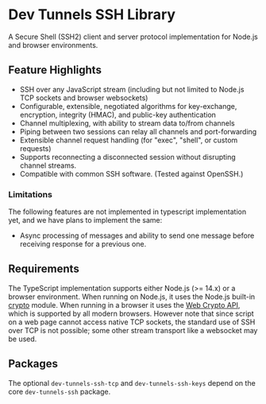 # Dev Tunnels SSH Library
A Secure Shell (SSH2) client and server protocol implementation for Node.js
and browser environments.

## Feature Highlights
 - SSH over any JavaScript stream (including but not limited to Node.js
 TCP sockets and browser websockets)
 - Configurable, extensible, negotiated algorithms for key-exchange, encryption,
   integrity (HMAC), and public-key authentication
 - Channel multiplexing, with ability to stream data to/from channels
 - Piping between two sessions can relay all channels and port-forwarding
 - Extensible channel request handling (for "exec", "shell", or custom requests)
 - Supports reconnecting a disconnected session without disrupting channel streams.
 - Compatible with common SSH software. (Tested against OpenSSH.)

### Limitations
The following features are not implemented in typescript implementation yet, and we have
plans to implement the same:
- Async processing of messages and ability to send one message before receiving response
  for a previous one.

## Requirements
The TypeScript implementation supports either Node.js (>= 14.x) or a
browser environment. When running on Node.js, it uses the Node.js built-in
[crypto](https://nodejs.org/api/crypto.html) module. When running in a browser
it uses the [Web Crypto API](https://developer.mozilla.org/en-US/docs/Web/API/Web_Crypto_API),
which is supported by all modern browsers. However note that since script on
a web page cannot access native TCP sockets, the standard use of SSH over
TCP is not possible; some other stream transport like a websocket may be used.

## Packages
The optional `dev-tunnels-ssh-tcp` and `dev-tunnels-ssh-keys` depend on the core `dev-tunnels-ssh` package.
